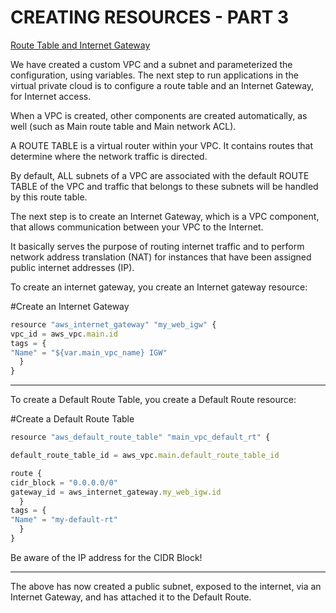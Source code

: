 # CREATING RESOURCES - PART 3

<ins>Route Table and Internet Gateway</ins>

We have created a custom VPC and a subnet and parameterized the configuration, using variables. The next step to run applications in the virtual private cloud is to configure a route table and an Internet Gateway, for Internet access.

When a VPC is created, other components are created automatically, as well (such as Main route table and Main network ACL).

A ROUTE TABLE is a virtual router within your VPC. It contains routes that determine where the network traffic is directed.

By default, ALL subnets of a VPC are associated with the default ROUTE TABLE of the VPC and traffic that belongs to these subnets will be handled by this route table.

The next step is to create an Internet Gateway, which is a VPC component, that allows communication between your VPC to the Internet.

It basically serves the purpose of routing internet traffic and to perform network address translation (NAT) for instances that have been assigned public internet addresses (IP).

To create an internet gateway, you create an Internet gateway resource:

#Create an Internet Gateway

```jsx
resource "aws_internet_gateway" "my_web_igw" {
vpc_id = aws_vpc.main.id
tags = {
"Name" = "${var.main_vpc_name} IGW"
  }
}
```

---

To create a Default Route Table, you create a Default Route resource:

#Create a Default Route Table

```jsx
resource "aws_default_route_table" "main_vpc_default_rt" {

default_route_table_id = aws_vpc.main.default_route_table_id

route {
cidr_block = "0.0.0.0/0"
gateway_id = aws_internet_gateway.my_web_igw.id
  }
tags = {
"Name" = "my-default-rt"
  }
}
```

Be aware of the IP address for the CIDR Block!

---

The above has now created a public subnet, exposed to the internet, via an Internet Gateway, and has attached it to the Default Route.
